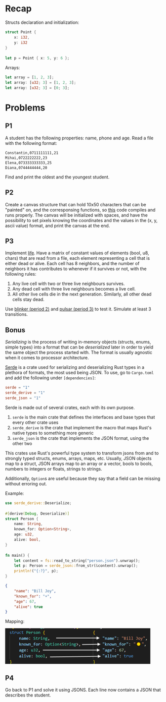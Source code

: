 # Recap

Structs declaration and initialization:
```rs
struct Point {
    x: i32,
    y: i32
}

let p = Point { x: 5, y: 6 };
```
Arrays:
```rs
let array = [1, 2, 3];
let array: [u32; 3] = [1, 2, 3];
let array: [u32; 3] = [0; 3];
```

# Problems

## P1
A student has the following properties: name, phone and age. Read a file with the following format:
```
Constantin,0711111111,21
Mihai,0722222222,23
Elena,073333333333,25
Diana,0744444444,20
```
Find and print the oldest and the youngest student.

## P2

Create a canvas structure that can hold 10x50 characters that can be "painted" on, and the corresponsing functions, so [this](p2.rs) code compiles and runs properly. The canvas will be initialized with spaces, and have the possibility to set pixels knowing the coordinates and the values in the (x, y, ascii value) format, and print the canvas at the end.

## P3
Implement [life](https://en.wikipedia.org/wiki/Conway%27s_Game_of_Life). Have a matrix of constant values of elements (bool, u8, chars) that are read from a file, each element representing a cell that is either dead or alive. Each cell has 8 neighbors, and the number of neighbors it has contributes to whenever if it survives or not, with the following rules:

1. Any live cell with two or three live neighbours survives.
2. Any dead cell with three live neighbours becomes a live cell.
3. All other live cells die in the next generation. Similarly, all other dead cells stay dead.

Use [blinker (period 2)](life.game) and [pulsar (period 3)](life2.game) to test it. Simulate at least 3 transitions.

## Bonus
*Serializing* is the process of writing in-memory objects (structs, enums, simple types) into a format that can be *deserialized* later in order to yield the same object the process started with. The format is usually agnostic when it comes to processor architecture.

[Serde](https://crates.io/crates/serde) is a crate used for serializing and deserializing Rust types in a plethora of formats, the most used being JSON.
To use, go to `Cargo.toml` and add the following under `[dependencies]`:
```toml
serde = "1"
serde_derive = "1"
serde_json = "1"
```
Serde is made out of several crates, each with its own purpose.
1. `serde` is the main crate that defines the interfaces and base types that every other crate uses
2. `serde_derive` is the crate that implement the macro that maps Rust's native types to something more generic
3. `serde_json` is the crate that implements the JSON format, using the other two

This crates use Rust's powerful type system to transform jsons from and to strongly typed structs, enums, arrays, maps, etc. Usually, JSON objects map to a struct, JSON arrays map to an array or a vector, bools to bools, numbers to integers or floats, strings to strings.

Additionally, `Option`s are useful because they say that a field can be missing without erroring out.

Example:
```rs
use serde_derive::Deserialize;

#[derive(Debug, Deserialize)]
struct Person {
    name: String,
    known_for: Option<String>,
    age: u32,
    alive: bool,
}

fn main() {
    let content = fs::read_to_string("person.json").unwrap();
    let p: Person = serde_json::from_str(&content).unwrap();
    println!("{:?}", p);
}
```
```json
{
    "name": "Bill Joy",
    "known_for": "☀️",
    "age": 67,
    "alive": true
}
```

Mapping:

![Json example](./json_example.png)

## P4
Go back to P1 and solve it using JSONS. Each line now contains a JSON that describes the student.